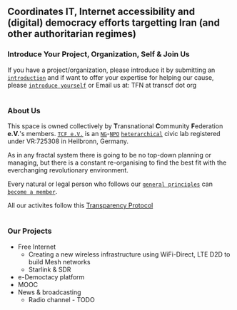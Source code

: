 ## Coordinates IT, Internet accessibility and (digital) democracy efforts targetting Iran (and other authoritarian regimes)


### Introduce Your Project, Organization, Self & Join Us
If you have a project/organization, please introduce it by submitting an [`introduction`](https://github.com/tcfev/task-force-nika/issues/new?assignees=&labels=Introduction&template=intorduce-your-organization-project.md&title=Project%2FOrganization+Introduction) and if want to offer your expertise for helping our cause, please [`introduce yourself`](https://github.com/tcfev/task-force-nika/discussions/2) or Email us at: TFN at transcf dot org
#
### About Us
This space is owned collectively by **T**ransnational **C**ommunity **F**ederation **e.V.**'s members.
[`TCF e.V.`](https://transcf.org) is an [`NG`](https://en.wikipedia.org/wiki/Non-governmental_organization)-[`NPO`](https://en.wikipedia.org/wiki/Nonprofit_organization) [`heterarchical`](https://en.wikipedia.org/wiki/Heterarchy) civic lab registered under VR:725308 in Heilbronn, Germany.

As in any fractal system there is going to be no top-down planning or managing, but there is a constant re-organising to find the best fit with the everchanging revolutionary environment.

Every natural or legal person who follows our [`general principles`](https://github.com/tcfev/task-force-nika/blob/main/general-principles.md) can [`become a member`](https://github.com/tcfev/task-force-nika/discussions/2).  

All our activites follow this [Transparency Protocol](https://github.com/tcfev/task-force-nika/blob/main/assets/Protocols/transparency-protocol.md) 
#
### Our Projects
- Free Internet
  - Creating a new wireless infrastructure using WiFi-Direct, LTE D2D to build Mesh networks
  - Starlink & SDR
- e-Democtacy platform
- MOOC 
- News & broadcasting 
  - Radio channel - TODO
